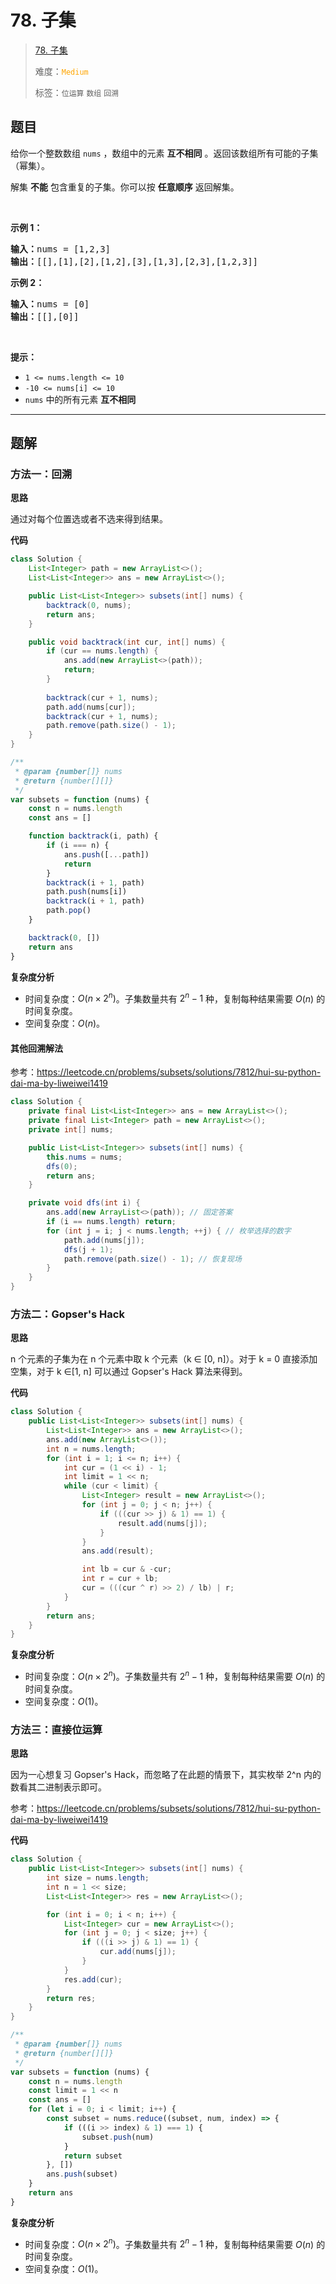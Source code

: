 # 78. 子集

> [78. 子集](https://leetcode.cn/problems/subsets/)
>
> 难度：<font color=orange>`Medium`</font>
>
> 标签：`位运算` `数组` `回溯`

## 题目

<p>给你一个整数数组&nbsp;<code>nums</code> ，数组中的元素 <strong>互不相同</strong> 。返回该数组所有可能的<span data-keyword="subset">子集</span>（幂集）。</p>

<p>解集 <strong>不能</strong> 包含重复的子集。你可以按 <strong>任意顺序</strong> 返回解集。</p>

<p>&nbsp;</p>

<p><strong>示例 1：</strong></p>

<pre>
<strong>输入：</strong>nums = [1,2,3]
<strong>输出：</strong>[[],[1],[2],[1,2],[3],[1,3],[2,3],[1,2,3]]
</pre>

<p><strong>示例 2：</strong></p>

<pre>
<strong>输入：</strong>nums = [0]
<strong>输出：</strong>[[],[0]]
</pre>

<p>&nbsp;</p>

<p><strong>提示：</strong></p>

<ul>
	<li><code>1 &lt;= nums.length &lt;= 10</code></li>
	<li><code>-10 &lt;= nums[i] &lt;= 10</code></li>
	<li><code>nums</code> 中的所有元素 <strong>互不相同</strong></li>
</ul>


--------------------

## 题解

### 方法一：回溯

**思路**

通过对每个位置选或者不选来得到结果。

**代码**

```java
class Solution {
    List<Integer> path = new ArrayList<>();
    List<List<Integer>> ans = new ArrayList<>();

    public List<List<Integer>> subsets(int[] nums) {
        backtrack(0, nums);
        return ans;
    }

    public void backtrack(int cur, int[] nums) {
        if (cur == nums.length) {
            ans.add(new ArrayList<>(path));
            return;
        }
        
        backtrack(cur + 1, nums);
        path.add(nums[cur]);
        backtrack(cur + 1, nums);
        path.remove(path.size() - 1);
    }
}
```

```js
/**
 * @param {number[]} nums
 * @return {number[][]}
 */
var subsets = function (nums) {
    const n = nums.length
    const ans = []

    function backtrack(i, path) {
        if (i === n) {
            ans.push([...path])
            return
        }
        backtrack(i + 1, path)
        path.push(nums[i])
        backtrack(i + 1, path)
        path.pop()
    }

    backtrack(0, [])
    return ans
}
```

**复杂度分析**

- 时间复杂度：$O(n\times2^n)$。子集数量共有 $2^n-1$ 种，复制每种结果需要 $O(n)$ 的时间复杂度。
- 空间复杂度：$O(n)$。

#### 其他回溯解法

参考：https://leetcode.cn/problems/subsets/solutions/7812/hui-su-python-dai-ma-by-liweiwei1419

```java
class Solution {
    private final List<List<Integer>> ans = new ArrayList<>();
    private final List<Integer> path = new ArrayList<>();
    private int[] nums;

    public List<List<Integer>> subsets(int[] nums) {
        this.nums = nums;
        dfs(0);
        return ans;
    }

    private void dfs(int i) {
        ans.add(new ArrayList<>(path)); // 固定答案
        if (i == nums.length) return;
        for (int j = i; j < nums.length; ++j) { // 枚举选择的数字
            path.add(nums[j]);
            dfs(j + 1);
            path.remove(path.size() - 1); // 恢复现场
        }
    }
}
```

### 方法二：Gopser's Hack

**思路**

n 个元素的子集为在 n 个元素中取 k 个元素（k ∈ [0, n]）。对于 k = 0 直接添加空集，对于 k ∈[1, n] 可以通过 Gopser's Hack 算法来得到。

**代码**

```java
class Solution {
    public List<List<Integer>> subsets(int[] nums) {
        List<List<Integer>> ans = new ArrayList<>();
        ans.add(new ArrayList<>());
        int n = nums.length;
        for (int i = 1; i <= n; i++) {
            int cur = (1 << i) - 1;
            int limit = 1 << n;
            while (cur < limit) {
                List<Integer> result = new ArrayList<>();
                for (int j = 0; j < n; j++) {
                    if (((cur >> j) & 1) == 1) {
                        result.add(nums[j]);
                    }
                }
                ans.add(result);

                int lb = cur & -cur;
                int r = cur + lb;
                cur = (((cur ^ r) >> 2) / lb) | r;
            }
        }
        return ans;
    }
}
```

**复杂度分析**

- 时间复杂度：$O(n\times2^n)$。子集数量共有 $2^n-1$ 种，复制每种结果需要 $O(n)$ 的时间复杂度。
- 空间复杂度：$O(1)$。

### 方法三：直接位运算

**思路**

因为一心想复习 Gopser's Hack，而忽略了在此题的情景下，其实枚举 2^n 内的数看其二进制表示即可。

参考：https://leetcode.cn/problems/subsets/solutions/7812/hui-su-python-dai-ma-by-liweiwei1419

**代码**

```java
class Solution {
    public List<List<Integer>> subsets(int[] nums) {
        int size = nums.length;
        int n = 1 << size;
        List<List<Integer>> res = new ArrayList<>();

        for (int i = 0; i < n; i++) {
            List<Integer> cur = new ArrayList<>();
            for (int j = 0; j < size; j++) {
                if (((i >> j) & 1) == 1) {
                    cur.add(nums[j]);
                }
            }
            res.add(cur);
        }
        return res;
    }
}
```

```js
/**
 * @param {number[]} nums
 * @return {number[][]}
 */
var subsets = function (nums) {
    const n = nums.length
    const limit = 1 << n
    const ans = []
    for (let i = 0; i < limit; i++) {
        const subset = nums.reduce((subset, num, index) => {
            if (((i >> index) & 1) === 1) {
                subset.push(num)
            }
            return subset
        }, [])
        ans.push(subset)
    }
    return ans
}
```
**复杂度分析**

- 时间复杂度：$O(n\times2^n)$。子集数量共有 $2^n-1$ 种，复制每种结果需要 $O(n)$ 的时间复杂度。
- 空间复杂度：$O(1)$。

